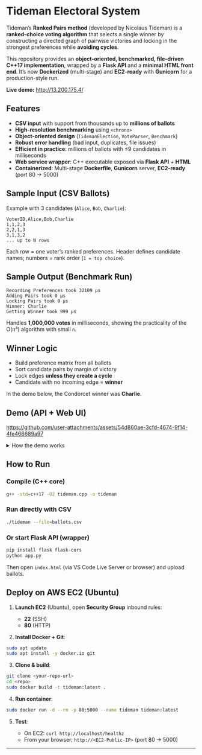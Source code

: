 #  Tideman Electoral System

Tideman’s **Ranked Pairs method** (developed by Nicolaus Tideman) is a **ranked-choice voting algorithm** that selects a single winner by constructing a directed graph of pairwise victories and locking in the strongest preferences while **avoiding cycles**.

This repository provides an **object-oriented, benchmarked, file-driven C++17 implementation**, wrapped by a **Flask API** and a **minimal HTML front end**. It’s now **Dockerized** (multi-stage) and **EC2-ready** with **Gunicorn** for a production-style run.

**Live demo:** http://13.200.175.4/

##  Features

* **CSV input** with support from thousands up to **millions of ballots**
* **High-resolution benchmarking** using `<chrono>`
* **Object-oriented design** (`TidemanElection`, `VoteParser`, `Benchmark`)
* **Robust error handling** (bad input, duplicates, file issues)
* **Efficient in practice**: millions of ballots with ≤9 candidates in milliseconds
* **Web service wrapper**: C++ executable exposed via **Flask API** + **HTML**
* **Containerized**: Multi-stage **Dockerfile**, **Gunicorn** server, **EC2-ready** (port 80 → 5000)



## Sample Input (CSV Ballots)

Example with 3 candidates (`Alice`, `Bob`, `Charlie`):

```csv
VoterID,Alice,Bob,Charlie
1,1,2,3
2,2,1,3
3,1,3,2
... up to N rows
```

Each row = one voter’s ranked preferences.
Header defines candidate names; numbers = rank order (`1 = top choice`).



##  Sample Output (Benchmark Run)

```text
Recording Preferences took 32109 µs
Adding Pairs took 0 µs
Locking Pairs took 0 µs
Winner: Charlie
Getting Winner took 999 µs
```

Handles **1,000,000 votes** in milliseconds, showing the practicality of the O(n³) algorithm with small `n`.


##  Winner Logic

* Build preference matrix from all ballots
* Sort candidate pairs by margin of victory
* Lock edges **unless they create a cycle**
* Candidate with no incoming edge = **winner**

In the demo below, the Condorcet winner was **Charlie**.



##  Demo (API + Web UI)


https://github.com/user-attachments/assets/54d860ae-3cfd-4674-9f14-4fe466689a97



<details>
<summary> How the demo works</summary>

1. Upload `ballots.csv` from the HTML page
2. Flask API sends CSV to C++ binary (`tideman.exe`)
3. Winner + benchmark timings returned as JSON
4. UI displays winner (green badge) + raw API response

</details>


##  How to Run

### Compile (C++ core)

```bash
g++ -std=c++17 -O2 tideman.cpp -o tideman
```

###  Run directly with CSV

```bash
./tideman --file=ballots.csv
```

###  Or start Flask API (wrapper)

```bash
pip install flask flask-cors
python app.py
```

Then open `index.html` (via VS Code Live Server or browser) and upload ballots.




## Deploy on AWS EC2 (Ubuntu)

1. **Launch EC2** (Ubuntu), open **Security Group** inbound rules:

   * **22** (SSH)
   * **80** (HTTP)

2. **Install Docker + Git**:

```bash
sudo apt update
sudo apt install -y docker.io git
```

3. **Clone & build**:

```bash
git clone <your-repo-url>
cd <repo>
sudo docker build -t tideman:latest .
```

4. **Run container**:

```bash
sudo docker run -d --rm -p 80:5000 --name tideman tideman:latest
```

5. **Test**:

   * On EC2: `curl http://localhost/healthz`
   * From your browser: `http://<EC2-Public-IP>` (port 80 → 5000)

---


